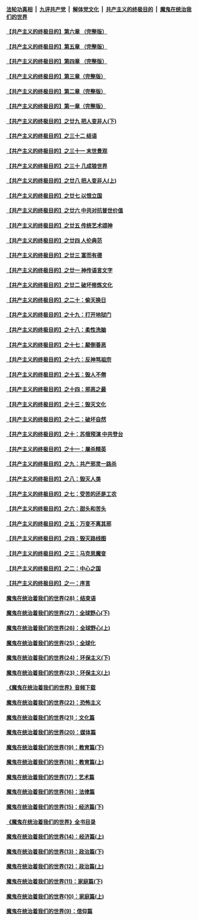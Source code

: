 ####  [法轮功真相](../../../../basic/blob/master/README.md?t=05181831) &nbsp;|&nbsp; [九评共产党](../../../../9ping.md/blob/master/README.md?t=05181831) &nbsp;|&nbsp; [解体党文化](../../../../jtdwh.md/blob/master/README.md?t=05181831)  &nbsp;|&nbsp; [共产主义的终极目的](../../../../gczydzjmd.md/blob/master/README.md?t=05181831) &nbsp;|&nbsp; [魔鬼在统治我们的世界](../../../../mgztzwmdsj.md/blob/master/README.md?t=05181831) 

#### [【共产主义的终极目的】第六章 （完整版）](../pages/nsc422/n11428913.md?t=05181831) 

#### [【共产主义的终极目的】第五章 （完整版）](../pages/nsc422/n11428912.md?t=05181831) 

#### [【共产主义的终极目的】第四章 （完整版）](../pages/nsc422/n11428907.md?t=05181831) 

#### [【共产主义的终极目的】第三章（完整版）](../pages/nsc422/n11428848.md?t=05181831) 

#### [【共产主义的终极目的】第二章（完整版）](../pages/nsc422/n11428831.md?t=05181831) 

#### [【共产主义的终极目的】第一章（完整版）](../pages/nsc422/n11417651.md?t=05181831) 

#### [【共产主义的终极目的】之廿九 把人变非人(下)](../pages/nsc422/n11344140.md?t=05181831) 

#### [【共产主义的终极目的】之三十二 结语](../pages/nsc422/n11360535.md?t=05181831) 

#### [【共产主义的终极目的】之三十一 末世景观](../pages/nsc422/n11351129.md?t=05181831) 

#### [【共产主义的终极目的】之三十 几成狼世界](../pages/nsc422/n11348280.md?t=05181831) 

#### [【共产主义的终极目的】之廿八 把人变非人(上)](../pages/nsc422/n11340492.md?t=05181831) 

#### [【共产主义的终极目的】之廿七 以恨立国](../pages/nsc422/n11336944.md?t=05181831) 

#### [【共产主义的终极目的】之廿六 中共对抗普世价值](../pages/nsc422/n11324785.md?t=05181831) 

#### [【共产主义的终极目的】之廿五 传统艺术颂神](../pages/nsc422/n11296396.md?t=05181831) 

#### [【共产主义的终极目的】之廿四 人伦典范](../pages/nsc422/n11296397.md?t=05181831) 

#### [【共产主义的终极目的】之廿三 富而有德](../pages/nsc422/n11283598.md?t=05181831) 

#### [【共产主义的终极目的】之廿一 神传语言文字](../pages/nsc422/n11263265.md?t=05181831) 

#### [【共产主义的终极目的】之廿二 破坏修炼文化](../pages/nsc422/n11245728.md?t=05181831) 

#### [【共产主义的终极目的】之二十：偷天换日](../pages/nsc422/n11238846.md?t=05181831) 

#### [【共产主义的终极目的】之十九：打开地狱门](../pages/nsc422/n11206376.md?t=05181831) 

#### [【共产主义的终极目的】之十八：柔性洗脑](../pages/nsc422/n11199994.md?t=05181831) 

#### [【共产主义的终极目的】之十七：颠倒善恶](../pages/nsc422/n11179782.md?t=05181831) 

#### [【共产主义的终极目的】之十六：反神骂祖宗](../pages/nsc422/n11166798.md?t=05181831) 

#### [【共产主义的终极目的】之十五：毁人不倦](../pages/nsc422/n11166792.md?t=05181831) 

#### [【共产主义的终极目的】之十四：邪恶之最](../pages/nsc422/n11150249.md?t=05181831) 

#### [【共产主义的终极目的】之十三：毁灭文化](../pages/nsc422/n11135227.md?t=05181831) 

#### [【共产主义的终极目的】之十二：破坏自然](../pages/nsc422/n11135214.md?t=05181831) 

#### [【共产主义的终极目的】之十：苏俄预演 中共登台](../pages/nsc422/n11118424.md?t=05181831) 

#### [【共产主义的终极目的】之十一：屠杀精英](../pages/nsc422/n11118442.md?t=05181831) 

#### [【共产主义的终极目的】之九：共产邪灵一路杀](../pages/nsc422/n11114139.md?t=05181831) 

#### [【共产主义的终极目的】之八：毁灭人类](../pages/nsc422/n11108503.md?t=05181831) 

#### [【共产主义的终极目的】之七：受苦的还是工农](../pages/nsc422/n11101809.md?t=05181831) 

#### [【共产主义的终极目的】之六：甜头和苦头](../pages/nsc422/n11096971.md?t=05181831) 

#### [【共产主义的终极目的】之五：万变不离其邪](../pages/nsc422/n11091285.md?t=05181831) 

#### [【共产主义的终极目的】之四：毁灭路线图](../pages/nsc422/n11086284.md?t=05181831) 

#### [【共产主义的终极目的】之三：马克思魔变](../pages/nsc422/n11061941.md?t=05181831) 

#### [【共产主义的终极目的】之二：中心之国](../pages/nsc422/n11047728.md?t=05181831) 

#### [【共产主义的终极目的】之一：序言](../pages/nsc422/n11086077.md?t=05181831) 

#### [魔鬼在统治着我们的世界(28)：结束语](../pages/nsc422/n10936246.md?t=05181831) 

#### [魔鬼在统治着我们的世界(27)：全球野心(下)](../pages/nsc422/n10928319.md?t=05181831) 

#### [魔鬼在统治着我们的世界(26)：全球野心(上)](../pages/nsc422/n10900318.md?t=05181831) 

#### [魔鬼在统治着我们的世界(25)：全球化](../pages/nsc422/n10788205.md?t=05181831) 

#### [魔鬼在统治着我们的世界(24)：环保主义(下)](../pages/nsc422/n10695307.md?t=05181831) 

#### [魔鬼在统治着我们的世界(23)：环保主义(上)](../pages/nsc422/n10688613.md?t=05181831) 

#### [《魔鬼在统治着我们的世界》音频下载](../pages/nsc422/n10635553.md?t=05181831) 

#### [魔鬼在统治着我们的世界(22)：恐怖主义](../pages/nsc422/n10614727.md?t=05181831) 

#### [魔鬼在统治着我们的世界(21)：文化篇](../pages/nsc422/n10597706.md?t=05181831) 

#### [魔鬼在统治着我们的世界(20)：媒体篇](../pages/nsc422/n10586579.md?t=05181831) 

#### [魔鬼在统治着我们的世界(19)：教育篇(下)](../pages/nsc422/n10564808.md?t=05181831) 

#### [魔鬼在统治着我们的世界(18)：教育篇(上)](../pages/nsc422/n10526970.md?t=05181831) 

#### [魔鬼在统治着我们的世界(17)：艺术篇](../pages/nsc422/n10499093.md?t=05181831) 

#### [魔鬼在统治着我们的世界(16)：法律篇](../pages/nsc422/n10485969.md?t=05181831) 

#### [魔鬼在统治着我们的世界(15)：经济篇(下)](../pages/nsc422/n10469975.md?t=05181831) 

#### [《魔鬼在统治着我们的世界》全书目录](../pages/nsc422/n10464261.md?t=05181831) 

#### [魔鬼在统治着我们的世界(14)：经济篇(上)](../pages/nsc422/n10457370.md?t=05181831) 

#### [魔鬼在统治着我们的世界(13)：政治篇(下)](../pages/nsc422/n10448270.md?t=05181831) 

#### [魔鬼在统治着我们的世界(12)：政治篇(上)](../pages/nsc422/n10444576.md?t=05181831) 

#### [魔鬼在统治着我们的世界(11)：家庭篇(下)](../pages/nsc422/n10440961.md?t=05181831) 

#### [魔鬼在统治着我们的世界(10)：家庭篇(上)](../pages/nsc422/n10435448.md?t=05181831) 

#### [魔鬼在统治着我们的世界(9)：信仰篇](../pages/nsc422/n10432159.md?t=05181831) 

